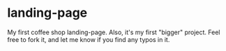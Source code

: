# landing-page
My first coffee shop landing-page.
Also, it's my first "bigger" project. Feel free to fork it, and let me know if you find any typos in it.
